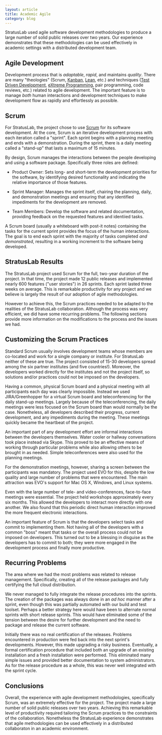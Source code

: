 ```yaml
---
layout: article
title: Academic Agile
category: blog
---
```


StratusLab used agile software development methodologies to produce a large
number of solid public releases over two years. Our experience demonstrates
that these methodologies can be used effectively in academic settings with a
distributed development team.

Agile Development
-----------------

Development process that is _adaptable_, _rapid_, and maintains _quality_.
There are many "theologies" (Scrum, [Kanban][kanban], [Lean][lean], etc.) and
techniques ([Test Driven Development][tdd], [eXtreme Programming][xp], pair
programming, code reviews, etc.) related to agile development. The important
feature is to manage _both_ human interactions and development techniques to
make development flow as rapidly and effortlessly as possible.

Scrum
-----

For StratusLab, the project chose to use [Scrum][scrum] for its software
development. At the core, Scrum is an iterative development process with each
iteration called a "sprint". Each sprint begins with a planning meeting and
ends with a demonstration. During the sprint, there is a daily meeting called
a "stand-up" that lasts a maximum of 15 minutes.

By design, Scrum manages the interactions between the people developing and
using a software package.  Specifically three roles are defined:

* Product Owner: Sets long- and short-term the development priorities for the
  software, by identifying desired functionality and indicating the relative
  importance of those features.

* Sprint Manager: Manages the sprint itself, chairing the planning, daily, and
  demonstration meetings and ensuring that any identified impediments for the
  development are removed.

* Team Members: Develop the software and related documentation, providing
  feedback on the requested features and identiied tasks.

A Scrum board (usually a whiteboard with post-it notes) containing the tasks
for the current sprint provides the focus of the human interactions. The goal
is to end each sprint with the majority of tasks completed _and demonstrated_,
resulting in a working increment to the software being developed.

StratusLab Results
------------------

The StratusLab project used Scrum for the full, two-year duration of the
project. In that time, the project made 12 public releases and implemented
nearly 600 features ("user stories") in 26 sprints. Each sprint lasted three
weeks on average. This is remarkable productivity for any project and we
believe is largely the result of our adoption of agile methodologies.

However to achieve this, the Scrum practices needed to be adapted to the
realities of the StratusLab collaboration. Although the process was very
efficient, we did have some recurring problems. The following sections provide
more information on the modifications to the process and the issues we had.

Customizing the Scrum Practices
-------------------------------

Standard Scrum usually involves development teams whose members are co-located
and work for a single company or institute. For StratusLab neither of these
are true. The project consisted of 15-30 developers spread among the six
partner institutes (and five countries!). Moreover, the developers worked
directly for the institutes and not the project itself, so solutions and/or
practices could not be imposed on the developers.

Having a common, physical Scrum board and a physical meeting with all
participants each day was clearly impossible. Instead we used JIRA/Greenhopper
for a virtual Scrum board and teleconferencing for the daily stand-up
meetings. Largely because of the teleconferencing, the daily meetings were
less focused on the Scrum board than would normally be the case. Nonetheless,
all developers described their progress, current development, and any
impediments during the meeting. These meetings quickly became the heartbeat of
the project.

An important part of any development effort are informal interactions between
the developers themselves. Water cooler or hallway conversations took place
instead via Skype. This proved to be an effective means of working through
particular problems while also allowing others to be brought in as needed.
Simple teleconferences were also used for the planning meetings.

For the demonstration meetings, however, sharing a screen between the
participants was mandatory. The project used EVO for this, despite the low
quality and large number of problems that were encountered. The main
attraction was EVO's support for Mac OS X, Windows, and Linux systems.

Even with the large number of tele- and video-conferences, face-to-face
meetings were essential. The project held workshops approximately every six
months. This allowed the developers to interact more directly with one
another. We also found that this periodic direct human interaction improved
the more frequent electronic interactions.

An important feature of Scrum is that the developers select tasks and commit
to implementing them. Not having all of the developers with a common "boss"
meant that tasks or the overall process could not be imposed on developers.
This turned out to be a blessing in disguise as the developers has to commit
to both; they were more engaged in the development process and finally more
productive.

Recurring Problems
------------------

The area where we had the most problems was related to release management.
Specifically, creating all of the release packages and fully certifying the
full cloud distribution.

We never managed to fully integrate the release procedures into the sprints.
The creation of the packages was always done in an _ad hoc_ manner after a
sprint, even though this was partially automated with our build and test
toolset. Perhaps a better strategy here would have been to alternate normal
sprints with short release sprints. This would have eliminated some of the
tension between the desire for further development and the need to package and
release the current software.

Initially there was no real certification of the releases. Problems
encountered in production were fed back into the next sprint's developments.
However, this made upgrading a risky business. Eventually, a formal
certification procedure that included both an upgrade of an existing
installation and a fresh installation were performed. This eliminated many
simple issues and provided better documentation to system administrators. As
for the release procedure as a whole, this was never well integrated with the
sprint cycle.

Conclusions
-----------

Overall, the experience with agile development methodologies, specifically
Scrum, was an extremely effective for the project. The project made a large
number of solid public releases over two years. Achieving this remarkable
level of productivity required tailoring the Scrum practices to the
constraints of the collaboration. Nonetheless the StratusLab experience
demonstrates that agile methodologies can be used effectively in a distributed
collaboraton in an academic environment.

[kanban]: https://some-link.example.com
[lean]: https://some-link.example.com
[tdd]: http://some-link.example.com
[xp]: http://some-link.example.com
[scrum]: https://some-link.example.com
